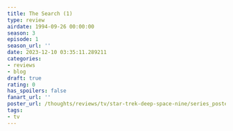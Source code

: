 ```yaml
---
title: The Search (1)
type: review
airdate: 1994-09-26 00:00:00
season: 3
episode: 1
season_url: ''
date: 2023-12-10 03:35:11.289211
categories:
- reviews
- blog
draft: true
rating: 0
has_spoilers: false
fanart_url: ''
poster_url: /thoughts/reviews/tv/star-trek-deep-space-nine/series_poster.jpg
tags:
- tv
---
```


